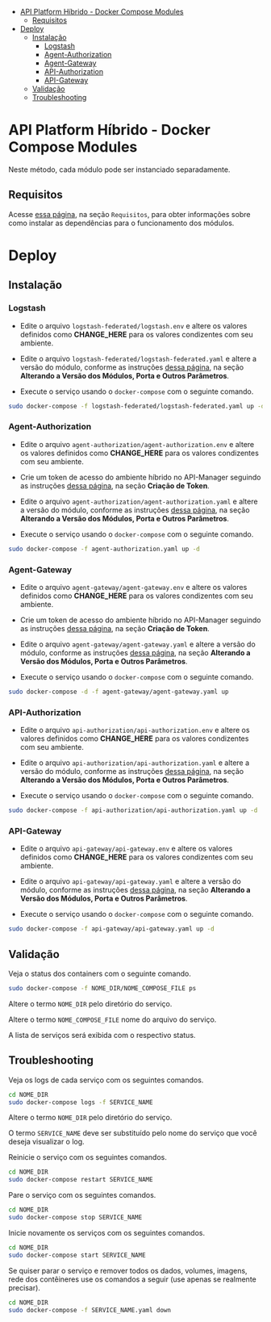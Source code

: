 <!-- TOC -->

- [API Platform Híbrido - Docker Compose Modules](#api-platform-híbrido---docker-compose-modules)
	- [Requisitos](#requisitos)
- [Deploy](#deploy)
	- [Instalação](#instalação)
		- [Logstash](#logstash)
		- [Agent-Authorization](#agent-authorization)
		- [Agent-Gateway](#agent-gateway)
		- [API-Authorization](#api-authorization)
		- [API-Gateway](#api-gateway)
	- [Validação](#validação)
	- [Troubleshooting](#troubleshooting)

<!-- TOC -->

# API Platform Híbrido - Docker Compose Modules

Neste método, cada módulo pode ser instanciado separadamente.

## Requisitos

Acesse [essa página](../README.md), na seção ``Requisitos``, para obter informações sobre como instalar 
as dependências para o funcionamento dos módulos.

# Deploy

## Instalação

### Logstash

* Edite o arquivo ``logstash-federated/logstash.env`` e altere os valores definidos como 
**CHANGE_HERE** para os valores condizentes com seu ambiente.

* Edite o arquivo ``logstash-federated/logstash-federated.yaml`` e altere a versão do módulo, conforme as instruções [dessa página](../README.md), na seção **Alterando a Versão dos Módulos, Porta e Outros Parâmetros**.

* Execute o serviço usando o ``docker-compose`` com o seguinte comando.

```bash
sudo docker-compose -f logstash-federated/logstash-federated.yaml up -d
```

### Agent-Authorization

* Edite o arquivo ``agent-authorization/agent-authorization.env`` e altere os valores definidos como 
**CHANGE_HERE** para os valores condizentes com seu ambiente.

* Crie um token de acesso do ambiente híbrido no API-Manager seguindo as instruções [dessa página](../README.md), na seção **Criação de Token**.

* Edite o arquivo ``agent-authorization/agent-authorization.yaml`` e altere a versão do módulo, conforme as instruções [dessa página](../README.md), na seção **Alterando a Versão dos Módulos, Porta e Outros Parâmetros**.


* Execute o serviço usando o ``docker-compose`` com o seguinte comando.

```bash
sudo docker-compose -f agent-authorization.yaml up -d
```

### Agent-Gateway

* Edite o arquivo ``agent-gateway/agent-gateway.env`` e altere os valores definidos como 
**CHANGE_HERE** para os valores condizentes com seu ambiente.

* Crie um token de acesso do ambiente híbrido no API-Manager seguindo as instruções [dessa página](../README.md), na seção **Criação de Token**.

* Edite o arquivo ``agent-gateway/agent-gateway.yaml`` e altere a versão do módulo, conforme as instruções [dessa página](../README.md), na seção **Alterando a Versão dos Módulos, Porta e Outros Parâmetros**.

* Execute o serviço usando o ``docker-compose`` com o seguinte comando.

```bash
sudo docker-compose -d -f agent-gateway/agent-gateway.yaml up
```

### API-Authorization

* Edite o arquivo ``api-authorization/api-authorization.env`` e altere os valores definidos como 
**CHANGE_HERE** para os valores condizentes com seu ambiente.

* Edite o arquivo ``api-authorization/api-authorization.yaml`` e altere a versão do módulo, conforme as instruções [dessa página](../README.md), na seção **Alterando a Versão dos Módulos, Porta e Outros Parâmetros**.

* Execute o serviço usando o ``docker-compose`` com o seguinte comando.

```bash
sudo docker-compose -f api-authorization/api-authorization.yaml up -d
```

### API-Gateway

* Edite o arquivo ``api-gateway/api-gateway.env`` e altere os valores definidos como 
**CHANGE_HERE** para os valores condizentes com seu ambiente.

* Edite o arquivo ``api-gateway/api-gateway.yaml`` e altere a versão do módulo, conforme as instruções [dessa página](../README.md), na seção **Alterando a Versão dos Módulos, Porta e Outros Parâmetros**.

* Execute o serviço usando o ``docker-compose`` com o seguinte comando.

```bash
sudo docker-compose -f api-gateway/api-gateway.yaml up -d
```

## Validação

Veja o status dos containers com o seguinte comando.

```bash
sudo docker-compose -f NOME_DIR/NOME_COMPOSE_FILE ps
```

Altere o termo ``NOME_DIR`` pelo diretório do serviço.

Altere o termo ``NOME_COMPOSE_FILE`` nome do arquivo do serviço.

A lista de serviços será exibida com o respectivo status.

## Troubleshooting

Veja os logs de cada serviço com os seguintes comandos.

```bash
cd NOME_DIR
sudo docker-compose logs -f SERVICE_NAME
```

Altere o termo ``NOME_DIR`` pelo diretório do serviço.

O termo ``SERVICE_NAME`` deve ser substituído pelo nome do serviço que você deseja visualizar o log.

Reinicie o serviço com os seguintes comandos.

```bash
cd NOME_DIR
sudo docker-compose restart SERVICE_NAME
```

Pare o serviço com os seguintes comandos.

```bash
cd NOME_DIR
sudo docker-compose stop SERVICE_NAME
```

Inicie novamente os serviços com os seguintes comandos.

```bash
cd NOME_DIR
sudo docker-compose start SERVICE_NAME
```

Se quiser parar o serviço e remover todos os dados, volumes, imagens, rede dos contêineres 
use os comandos a seguir (use apenas se realmente precisar).

```bash
cd NOME_DIR
sudo docker-compose -f SERVICE_NAME.yaml down
```
